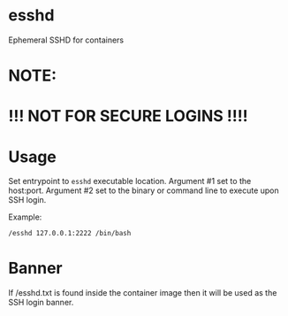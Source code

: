 # esshd
Ephemeral SSHD for containers

# NOTE:
# !!! NOT FOR SECURE LOGINS !!!!

# Usage

Set entrypoint to `esshd` executable location.
Argument #1 set to the host:port.
Argument #2 set to the binary or command line to execute upon SSH login.

Example:

    /esshd 127.0.0.1:2222 /bin/bash

# Banner

If /esshd.txt is found inside the container image then it will be used as the SSH login banner.
